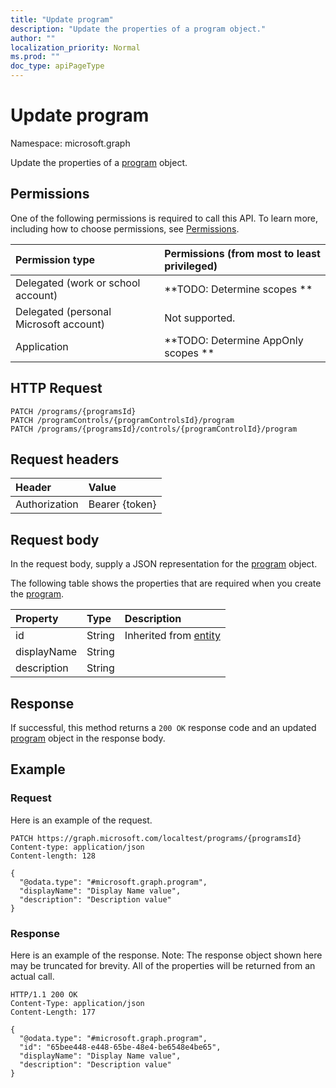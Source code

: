 ```yaml
---
title: "Update program"
description: "Update the properties of a program object."
author: ""
localization_priority: Normal
ms.prod: ""
doc_type: apiPageType
---
```


# Update program

Namespace: microsoft.graph

Update the properties of a [program](../resources/program.md) object.

## Permissions
One of the following permissions is required to call this API. To learn more, including how to choose permissions, see [Permissions](/concepts/permissions-reference.md).

|Permission type|Permissions (from most to least privileged)|
|:---|:---|
|Delegated (work or school account)|**TODO: Determine scopes **|
|Delegated (personal Microsoft account)|Not supported.|
|Application|**TODO: Determine AppOnly scopes **|

## HTTP Request
<!-- {
  "blockType": "ignored"
}
-->
``` http
PATCH /programs/{programsId}
PATCH /programControls/{programControlsId}/program
PATCH /programs/{programsId}/controls/{programControlId}/program
```

## Request headers
|Header|Value|
|:---|:---|
|Authorization|Bearer {token}|

## Request body
In the request body, supply a JSON representation for the [program](../resources/program.md) object.

The following table shows the properties that are required when you create the [program](../resources/program.md).

|Property|Type|Description|
|:---|:---|:---|
|id|String| Inherited from [entity](../resources/entity.md)|
|displayName|String||
|description|String||



## Response
If successful, this method returns a `200 OK` response code and an updated [program](../resources/program.md) object in the response body.

## Example

### Request
Here is an example of the request.
<!-- {
  "blockType": "request",
  "name": "update_program"
}
-->
``` http
PATCH https://graph.microsoft.com/localtest/programs/{programsId}
Content-type: application/json
Content-length: 128

{
  "@odata.type": "#microsoft.graph.program",
  "displayName": "Display Name value",
  "description": "Description value"
}
```

### Response
Here is an example of the response. Note: The response object shown here may be truncated for brevity. All of the properties will be returned from an actual call.
<!-- {
  "blockType": "response",
  "truncated": true
}
-->
``` http
HTTP/1.1 200 OK
Content-Type: application/json
Content-Length: 177

{
  "@odata.type": "#microsoft.graph.program",
  "id": "65bee448-e448-65be-48e4-be6548e4be65",
  "displayName": "Display Name value",
  "description": "Description value"
}
```

